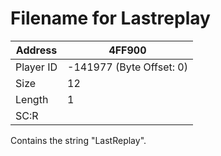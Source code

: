 #  Filename for Lastreplay
Address   | 4FF900
----------|-------------
Player ID | -141977 (Byte Offset: 0)
Size 	  | 12
Length 	  | 1
SC:R      | 

Contains the string "LastReplay".
